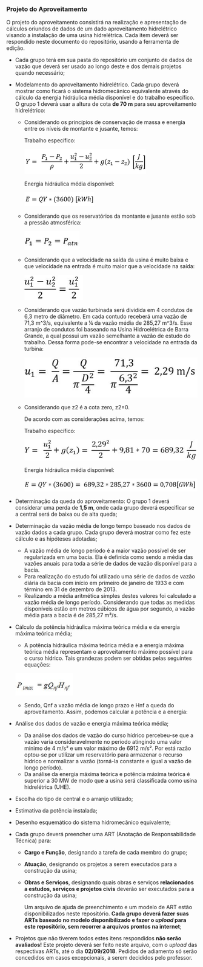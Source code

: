 ### Projeto do Aproveitamento

O projeto do aproveitamento consistirá na realização e apresentação de cálculos oriundos de dados de um dado aproveitamento hidrelétrico visando a instalação de uma usina hidrelétrica. Cada item deverá ser respondido neste documento do repositório, usando a ferramenta de edição.

  - Cada grupo terá em sua pasta do repositório um conjunto de dados de vazão que deverá ser usado ao longo deste e dos demais projetos quando necessário;
  
  - Modelamento do aproveitamento hidrelétrico. Cada grupo deverá mostrar como ficará o sistema hidromecânico equivalente através do cálculo da energia hidráulica média disponível e do trabalho específico. O grupo 1 deverá usar a  altura de cota **de 70 m** para seu aproveitamento hidrelétrico:
       
       + Considerando os princípios de conservação de massa e energia entre os níveis de montante e jusante, temos:
       
         Trabalho específico:
       
         ![Teste de legenda de imagem](eq1.png)
       
         Energia hidráulica média disponível: 
       
         ![Teste de legenda de imagem](eq2.png)
	
       + Considerando que os reservatórios da montante e jusante estão sob a pressão atmosférica:
         
         ![Teste de legenda de imagem](eq3.JPG)       
         
       + Considerando que a velocidade na saída da usina é muito baixa e que velocidade na entrada é muito maior que a velocidade na saída:
	     
         ![Teste de legenda de imagem](eq4.JPG)       
       
       + Considerando que vazão turbinada será dividida em 4 condutos de 6,3 metro de diâmetro. Em cada contudo receberá uma vazão de 71,3 m^3/s, equivalente a ¼ da vazão média de 285,27 m^3/s. Esse arranjo de condutos foi baseando na Usina Hidroelétrica de Barra Grande, a qual possui um vazão semelhante a vazão de estudo do trabalho. Dessa forma pode-se encontrar a velocidade na entrada da turbina:

         ![Teste de legenda de imagem](eq5.JPG)
       
       + Considerando que z2 é a cota zero, z2=0.  
       
         De acordo com as considerações acima, temos: 
       
         Trabalho específico:
       
         ![Teste de legenda de imagem](eq6.JPG)
       
         Energia hidráulica média disponível: 
       
         ![Teste de legenda de imagem](e7.JPG)
         

  - Determinação da queda do aproveitamento: O grupo 1 deverá considerar uma perda de **1,5 m**, onde cada grupo deverá especificar se a central será de baixa ou de alta queda;
       
  - Determinação da vazão média de longo tempo baseado nos dados de vazão dados a cada grupo. Cada grupo deverá mostrar como fez este cálculo e as hipóteses adotadas;
  
  	+ A vazão média de longo período é a maior vazão possível de ser regularizada em uma bacia. Ela é definida como sendo a média das vazões anuais para toda a série de dados de vazão disponível para a bacia.
	+ Para realização do estudo foi utilizado uma série de dados de vazão diária da bacia com início em primeiro de janeiro de 1933 e com término em 31 de dezembro de 2013.
	+ Realizando a média aritmética simples destes valores foi calculado a vazão média de longo período. Considerando que todas as medidas disponíveis estão em metros cúbicos de água por segundo, a vazão média para a bacia é de 285,27 m³/s.
  
  - Cálculo da potência hidráulica máxima teórica média e da energia máxima teórica média;
  
  	+ A potência hidráulica máxima teórica média e a energia máxima teórica média representam o aproveitamento máximo possível para o curso hídrico. Tais grandezas podem ser obtidas pelas seguintes equações:
	
	![Teste de legenda de imagem](eb1.JPG)
	
	+ Sendo, Qnf a vazão média de longo prazo e Hnf a queda do aproveitamento. Assim, podemos calcular a potência e a energia:
  
  - Análise dos dados de vazão e energia máxima teórica média;
  
       + Da análise dos dados de vazão do curso hídrico percebeu-se que a vazão varia consideravelmente no período atingindo uma valor mínimo de 4 m/s² e um valor máximo de 6912 m/s². Por está razão optou-se por utilizar um reservatório para armazenar o recurso hídrico e normalizar a vazão (torná-la constante e igual a vazão de longo período). 
       + Da análise da energia máxima teórica e potência máxima teórica é superior a 30 MW de modo que a usina será classificada como usina hidrelétrica (UHE).

  
  - Escolha do tipo de central e o arranjo utilizado;
  
  - Estimativa da potência instalada;
  
  - Desenho esquemático do sistema hidromecânico equivalente;
  
  - Cada grupo deverá preencher uma ART (Anotação de Responsabilidade Técnica) para:

    - **Cargo e Função**, designando a tarefa de cada membro do grupo;
    - **Atuação**, designando os projetos a serem executados para a construção da usina;
    - **Obras e Serviços**, designando quais obras e serviços **relacionados a estudos, serviços e projetos civis** deverão ser executados para a construção da usina;

        Um arquivo de ajuda de preenchimento e um modelo de ART estão disponibilizados neste repositório. **Cada grupo deverá fazer suas ARTs baseado no modelo disponibilizado e fazer o *upload* para este repositório, sem recorrer a arquivos prontos na internet**;
        
- Projetos que não tiverem todos estes itens respondidos **não serão avaliados!**
Este projeto deverá ser feito neste arquivo, com o *upload* das respectivas ARTs, até o dia **02/09/2018**. Pedidos de adiamento só serão concedidos em casos excepcionais, a serem decididos pelo professor.






